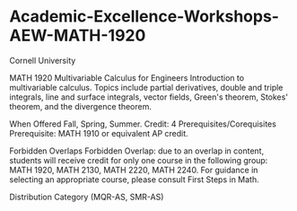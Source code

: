 # Academic-Excellence-Workshops-AEW-MATH-1920
Cornell University 

MATH 1920 Multivariable Calculus for Engineers
Introduction to multivariable calculus. Topics include partial derivatives, double and triple integrals, 
line and surface integrals, vector fields, Green's theorem, Stokes' theorem, and the divergence theorem.

When Offered Fall, Spring, Summer.
Credit:	4
Prerequisites/Corequisites Prerequisite: MATH 1910 or equivalent AP credit.

Forbidden Overlaps Forbidden Overlap: due to an overlap in content, students will receive credit for only one course in the following group: 
MATH 1920, MATH 2130, MATH 2220, MATH 2240. For guidance in selecting an appropriate course, please consult First Steps in Math.

Distribution Category (MQR-AS, SMR-AS)
